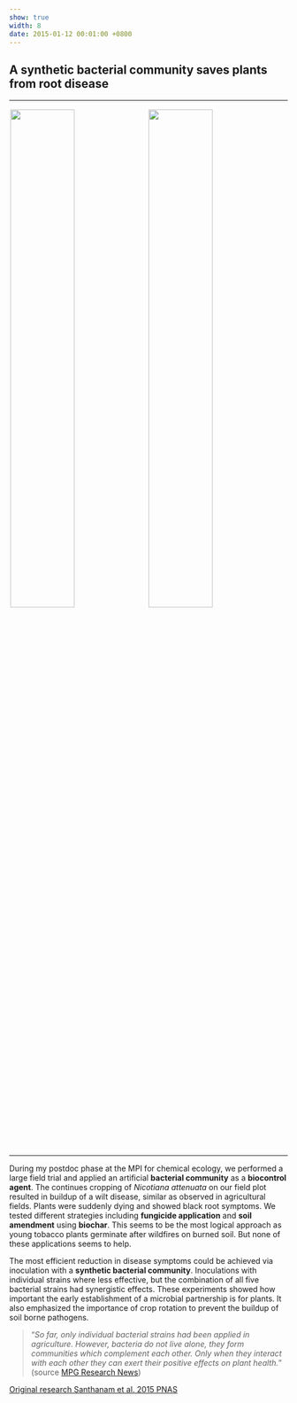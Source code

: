 ```yaml
---
show: true
width: 8
date: 2015-01-12 00:01:00 +0800
---
```

<div class="p-4">
    <h2>A synthetic bacterial community saves plants from root disease</h2>
    <hr />
<img data-src="{{ 'assets/images/photos/IMG_6676m.jpg' | relative_url }}" class="lazy rounded" style="width: 48%; height: auto;margin: 2px;" src="{{ '/assets/images/empty_300x200.png' | relative_url }}">
 <img data-src="{{ 'assets/images/photos/IMG_6443m.jpg' | relative_url }}" class="lazy rounded" style="width: 48%; height: auto;margin: 2px;" src="{{ '/assets/images/empty_300x200.png' | relative_url }}">
  <hr />   
<p>
     During my postdoc phase at the MPI for chemical ecology, we performed a large field trial and applied an artificial <b>bacterial community</b> as a <b>biocontrol agent</b>. The continues cropping of <i>Nicotiana attenuata</i> on our field plot resulted in buildup of a wilt disease, similar as observed in agricultural fields. Plants were suddenly dying and showed black root symptoms. We tested different strategies including <b>fungicide application</b> and <b>soil amendment</b> using <b>biochar</b>. This seems to be the most logical approach as young tobacco plants germinate after wildfires on burned soil. But none of these applications seems to help. </p>
        <p>
     The most efficient reduction in disease symptoms could be achieved via inoculation with a <b>synthetic bacterial community</b>. Inoculations with individual strains where less effective, but the combination of all five bacterial strains had synergistic effects. These experiments showed how important the early establishment of a microbial partnership is for plants. It also emphasized the importance of crop rotation to prevent the buildup of soil borne pathogens.
</p>
<blockquote cite="https://www.mpg.de/9373626/bacteria-tabacco-root-disease">
<q><i>So far, only individual bacterial strains had been applied in agriculture. However, bacteria do not live alone, they form communities which complement each other. Only when they interact with each other they can exert their positive effects on plant health.</i></q> (source <a href="https://www.mpg.de/9373626/bacteria-tabacco-root-disease">MPG Research News</a>)</blockquote>
 <div style="display: flex; flex-direction: column; align-items: start; gap: 5px;">
    <a href="https://www.pnas.org/doi/full/10.1073/pnas.1505765112">
        Original research Santhanam et al. 2015 PNAS
    </a>
    <div style="display: flex; gap: 10px; align-items: center;">
        <span class="__dimensions_badge_embed__" 
              data-doi="10.1073/pnas.1505765112" 
              data-style="small_rectangle">
        </span>
        <div class='altmetric-embed' 
             data-badge-popover='right' 
             data-doi='10.1073/pnas.1505765112'>
        </div>
        <a href="https://plu.mx/plum/a/?doi=10.1073/pnas.1505765112" 
           class="plumx-plum-print-popup" 
           data-popup="right" 
           data-theme="liberty" 
           data-badge="false" 
           data-size="medium">
        </a>
    </div>
</div>


</div>

